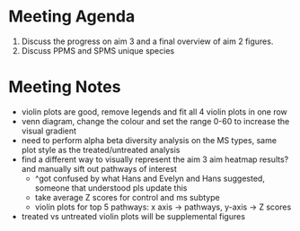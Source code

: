 # Meeting Agenda
1. Discuss the progress on aim 3 and a final overview of aim 2 figures. 
2. Discuss PPMS and SPMS unique species

# Meeting Notes
* violin plots are good, remove legends and fit all 4 violin plots in one row
* venn diagram, change the colour and set the range 0-60 to increase the visual gradient
* need to perform alpha beta diversity analysis on the MS types, same plot style as the treated/untreated analysis
* find a different way to visually represent the aim 3 aim heatmap results? and manually sift out pathways of interest
  * ^got confused by what Hans and Evelyn and Hans suggested, someone that understood pls update this
  * take average Z scores for control and ms subtype
  * violin plots for top 5 pathways: x axis -> pathways, y-axis -> Z scores
* treated vs untreated violin plots will be supplemental figures
